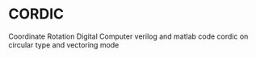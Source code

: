 # CORDIC
Coordinate Rotation Digital Computer
verilog and matlab code
cordic on circular type and vectoring mode
